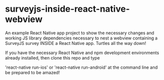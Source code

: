 # surveyjs-inside-react-native-webview
An example React Native app project to show the necessary changes and working JS library dependencies necessary to nest a webview containing a SurveyJS survey INSIDE a React Native app. Turtles all the way down!

If you have the necessary React Native and npm development environments already installed, then clone this repo and type

'react-native run-ios' or 'react-native run-android' at the command line and be prepared to be amazed! 
